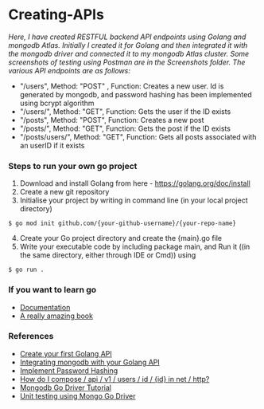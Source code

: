 # Creating-APIs
*Here, I have created RESTFUL backend API endpoints using Golang and mongodb Atlas. Initially I created it for Golang and then integrated it with the mongodb driver and connected it to my mongodb Atlas cluster. Some screenshots of testing using Postman are in the Screenshots folder. The various API endpoints are as follows:*

- "/users", Method: "POST" , Function: Creates a new user. Id is generated by mongodb, and password hashing has been implemented using bcrypt algorithm
- "/users/<insert-the-user-id>", Method: "GET", Function: Gets the user if the ID exists
- "/posts", Method: "POST", Function: Creates a new post
- "/posts/<insert-the-post-id>", Method: "GET", Function: Gets the post if the ID exists
- "/posts/users/<insert-the-post-id>", Method: "GET", Function: Gets all posts associated with an userID if it exists
  
### Steps to run your own go project
1. Download and install Golang from here - https://golang.org/doc/install
2. Create a new git repository
3. Initialise your project by writing in command line (in your local project directory)
  ```
  $ go mod init github.com/{your-github-username}/{your-repo-name}
  ```
4. Create your Go project directory and create the {main}.go file
5. Write your executable code by including package main, and Run it ((in the same directory, either through IDE or Cmd)) using
  ```
  $ go run .
  ```
### If you want to learn go
- [Documentation](https://golang.org/)
- [A really amazing book](https://astaxie.gitbooks.io/build-web-application-with-golang/content/en/)


### References
- [Create your first Golang API](https://tutorialedge.net/golang/creating-restful-api-with-golang/)
- [Integrating mongodb with your Golang API](https://medium.com/@faygun89/create-rest-api-with-golang-and-mongodb-d38d2e1d9714)
- [Implement Password Hashing](https://www.sohamkamani.com/golang/password-authentication-and-storage/)
- [How do I compose / api / v1 / users / id / {id} in net / http?](https://coderoad.ru/51959339/%D0%9A%D0%B0%D0%BA-%D0%BC%D0%BD%D0%B5-%D1%81%D0%BE%D1%81%D1%82%D0%B0%D0%B2%D0%B8%D1%82%D1%8C-api-v1-users-id-id-%D0%B2-net-http)
- [Mongodb Go Driver Tutorial](https://www.mongodb.com/blog/post/mongodb-go-driver-tutorial)
- [Unit testing using Mongo Go Driver](https://betterprogramming.pub/unit-testing-code-using-the-mongo-go-driver-in-golang-7166d1aa72c0)
